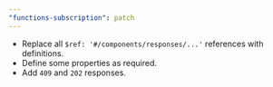 ```yaml
---
"functions-subscription": patch
---
```


- Replace all `$ref: '#/components/responses/...'` references with definitions.
- Define some properties as required.
- Add `409` and `202` responses.

